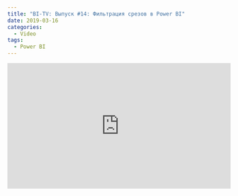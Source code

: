 ```yaml
---
title: "BI-TV: Выпуск #14: Фильтрация срезов в Power BI"
date: 2019-03-16
categories:
  - Video
tags:
  - Power BI
---
```

<style>.embed-container { position: relative; padding-bottom: 56.25%; height: 0; overflow: hidden; max-width: 100%; } .embed-container iframe, .embed-container object, .embed-container embed { position: absolute; top: 0; left: 0; width: 100%; height: 100%; }</style><div class='embed-container'><iframe src='https://www.youtube.com/embed/xxE1WdzwEWw' frameborder='0' allowfullscreen></iframe></div>
